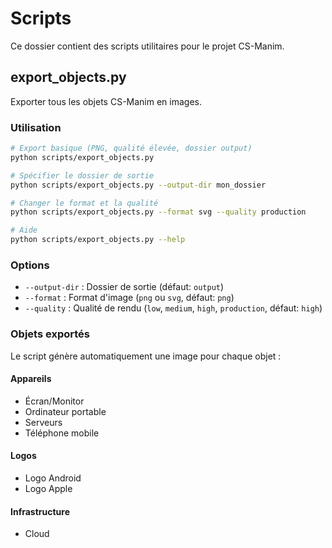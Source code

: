# Scripts

Ce dossier contient des scripts utilitaires pour le projet CS-Manim.

## export_objects.py

Exporter tous les objets CS-Manim en images.

### Utilisation

```bash
# Export basique (PNG, qualité élevée, dossier output)
python scripts/export_objects.py

# Spécifier le dossier de sortie
python scripts/export_objects.py --output-dir mon_dossier

# Changer le format et la qualité
python scripts/export_objects.py --format svg --quality production

# Aide
python scripts/export_objects.py --help
```

### Options

- `--output-dir` : Dossier de sortie (défaut: `output`)
- `--format` : Format d'image (`png` ou `svg`, défaut: `png`)
- `--quality` : Qualité de rendu (`low`, `medium`, `high`, `production`, défaut: `high`)

### Objets exportés

Le script génère automatiquement une image pour chaque objet :

#### Appareils

- Écran/Monitor
- Ordinateur portable
- Serveurs
- Téléphone mobile

#### Logos

- Logo Android
- Logo Apple

#### Infrastructure

- Cloud

